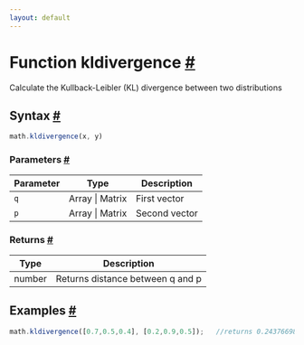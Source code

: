 ```yaml
---
layout: default
---
```


<!-- Note: This file is automatically generated from source code comments. Changes made in this file will be overridden. -->

<h1 id="function-kldivergence">Function kldivergence <a href="#function-kldivergence" title="Permalink">#</a></h1>

Calculate the Kullback-Leibler (KL) divergence  between two distributions


<h2 id="syntax">Syntax <a href="#syntax" title="Permalink">#</a></h2>

```js
math.kldivergence(x, y)
```

<h3 id="parameters">Parameters <a href="#parameters" title="Permalink">#</a></h3>

Parameter | Type | Description
--------- | ---- | -----------
`q` | Array &#124; Matrix | First vector
`p` | Array &#124; Matrix | Second vector

<h3 id="returns">Returns <a href="#returns" title="Permalink">#</a></h3>

Type | Description
---- | -----------
number | Returns distance between q and p


<h2 id="examples">Examples <a href="#examples" title="Permalink">#</a></h2>

```js
math.kldivergence([0.7,0.5,0.4], [0.2,0.9,0.5]);   //returns 0.24376698773121153

```


